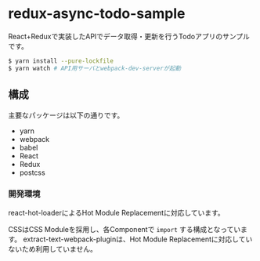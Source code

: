 # redux-async-todo-sample

React+Reduxで実装したAPIでデータ取得・更新を行うTodoアプリのサンプルです。

```bash
$ yarn install --pure-lockfile
$ yarn watch # API用サーバとwebpack-dev-serverが起動
```

## 構成

主要なパッケージは以下の通りです。

- yarn
- webpack
- babel
- React
- Redux
- postcss

### 開発環境

react-hot-loaderによるHot Module Replacementに対応しています。

CSSはCSS Moduleを採用し、各Componentで `import` する構成となっています。
extract-text-webpack-pluginは、Hot Module Replacementに対応していないため利用していません。
